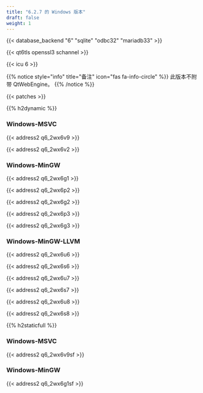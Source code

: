 ```yaml
---
title: "6.2.7 的 Windows 版本"
draft: false
weight: 1
---
```


{{< database_backend "6" "sqlite" "odbc32" "mariadb33" >}}

{{< qt6tls openssl3 schannel >}}

{{< icu 6 >}}

{{% notice style="info" title="备注"  icon="fas fa-info-circle" %}}
此版本不附带 QtWebEngine。
{{% /notice %}}

{{< patches >}}

{{% h2dynamic %}}

### Windows-MSVC

{{< address2 q6_2wx6v9 >}}

{{< address2 q6_2wx6v2 >}}

### Windows-MinGW

{{< address2 q6_2wx6g1 >}}

{{< address2 q6_2wx6p2 >}}

{{< address2 q6_2wx6g2 >}}

{{< address2 q6_2wx6p3 >}}

{{< address2 q6_2wx6g3 >}}

### Windows-MinGW-LLVM

{{< address2 q6_2wx6u6 >}}

{{< address2 q6_2wx6s6 >}}

{{< address2 q6_2wx6u7 >}}

{{< address2 q6_2wx6s7 >}}

{{< address2 q6_2wx6u8 >}}

{{< address2 q6_2wx6s8 >}}

{{% h2staticfull %}}

### Windows-MSVC

{{< address2 q6_2wx6v9sf >}}

### Windows-MinGW

{{< address2 q6_2wx6g1sf >}}
